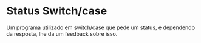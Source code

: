 # Status Switch/case

Um programa utilizado em switch/case que pede um status, e dependendo da resposta, lhe da um feedback sobre isso.